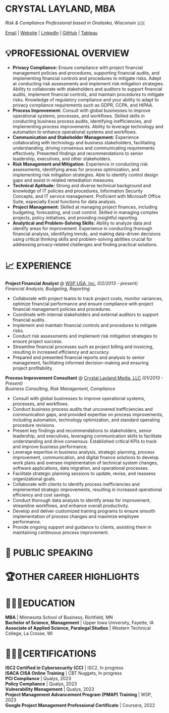 # **CRYSTAL LAYLAND, MBA**
_Risk & Compliance Professional based in Onalaska, Wisconsin_ 🇺🇸 <br>

[Email](mailto:crystal@crystallayland.com) | [Website](https://www.crystallayland.com) | [LinkedIn](https://www.linkedin.com/in/crystallayland/) | [GitHub](https://github.com/crystallayland) | [Tableau](https://public.tableau.com/app/profile/crystal.layland)

# 💡**PROFESSIONAL OVERVIEW**

- **Privacy Compliance:** Ensure compliance with project financial management policies and procedures, supporting financial audits, and implementing financial controls and procedures to mitigate risks. Adept at conducting risk assessments and implement risk mitigation strategies. Ability to collaborate with stakeholders and auditors to support financial audits, implement financial controls, and maintain procedures to mitigate risks. Knowledge of regulatory compliance and your ability to adapt to privacy compliance requirements such as GDPR, CCPA, and HIPAA. <br>
- **Process Improvement:** Consult with global businesses to improve operational systems, processes, and workflows. Skilled skills in conducting business process audits, identifying inefficiencies, and implementing process improvements. Ability to leverage technology and automation to enhance operational systems and workflows.  <br>
- **Communication and Stakeholder Management:** Experience collaborating with technology and business stakeholders, facilitating understanding, driving consensus and communicating requirements effectively. Presented findings and recommendations to senior leadership, executives, and other stakeholders. <br>
- **Risk Management and Mitigation:** Experience in conducting risk assessments, identifying areas for process optimization, and implementing risk mitigation strategies. Able to identify control design gaps and assist in related remediation measures.  <br>
- **Technical Aptitude:** Strong and diverse technical background and knowledge of IT policies and procedures, Information Security Concepts, and IT service management. Proficient with Microsoft Office Suite, especially Excel functions for data analysis.  <br>
- **Project Management:** Skilled at managing project finances, including budgeting, forecasting, and cost control. Skilled in managing complex projects, policy initiatives, and providing insightful reporting.  <br>
- **Analytical and Problem-Solving Skills:** Ability to analyze data and identify areas for improvement. Experience in conducting thorough financial analysis, identifying trends, and making data-driven decisions using critical thinking skills and problem-solving abilities crucial for addressing privacy-related challenges and finding practical solutions.  <br>

# 📈 **EXPERIENCE**

**Project Financial Analyst**  @ [WSP USA, Inc.](https://www.wsp.com/en-us) <i>(02/2013 - present)</i><br>
<I>Financial Analysis, Budgeting, Reporting</I> <br>

* Collaborate with project teams to track project costs, monitor variances, optimize financial performance and ensure compliance with project financial management policies and procedures. 
* Coordinate with internal stakeholders and external auditors to support financial audits. 
* Implement and maintain financial controls and procedures to mitigate risks. 
* Conduct risk assessments and implement risk mitigation strategies to ensure project success. 
* Streamline financial processes such as project billing and invoicing, resulting in increased efficiency and accuracy. 
* Prepared and presented financial reports and analysis to senior management, facilitating informed decision-making and ensuring project profitability. 

**Process Improvement Consultant** @ [Crystal Layland Media, LLC](https://www.crystallayland.com) <i>(01/2013 - Present)</i>  <br>
<I>Business Consulting, Risk Management, Compliance</I> <br>

* Consult with global businesses to improve operational systems, processes, and workflows.  
* Conduct business process audits that uncovered inefficiencies and communication gaps, and provided expertise on process improvements, including automation, technology optimization, and standard operating procedure revisions. 
* Present key findings and recommendations to stakeholders, senior leadership, and executives, leveraging communication skills to facilitate understanding and drive consensus. Established critical KPIs to track and improve business performance. 
* Leverage expertise in business analysis, strategic planning, process improvement, communication, and digital finance solutions to develop work plans and oversee implementation of technical system changes, software applications, data migration, and operational processes.  
* Facilitate strategic planning sessions to update, revise, and reassess organizational goals. 
* Collaborate with clients to identify process inefficiencies and implemented strategic improvements, resulting in increased operational efficiency and cost savings. 
* Conduct thorough data analysis to identify areas for improvement, streamline workflows, and enhance overall productivity. 
* Develop and deliver customized training programs to ensure smooth implementation of process changes and maximize employee performance. 
* Provide ongoing support and guidance to clients, assisting them in maintaining continuous process improvement. 
# 🎤 **PUBLIC SPEAKING**


# 🏆**OTHER CAREER HIGHLIGHTS**

# 👩🏼‍🎓**EDUCATION**

**MBA** | Minnesota School of Business, Richfield, MN <br>
**Bachelor of Science, Management** | Upper Iowa University, Fayette, IA <br>
**Associate of Applied Science, Paralegal Studies** | Western Technical College, La Crosse, WI  <br>

# 👩🏼‍💻**CERTIFICATIONS**

**ISC2 Certified in Cybersecurity (CC)** | ISC2, In progress <br>
**ISACA CISA Online Training** | CBT Nuggets, In progress <br>
**PCI Compliance** | Qualys, 2023 <br>
**Policy Compliance** | Qualys, 2023 <br>
**Vulnerability Management** | Qualys, 2023 <br>
**Project Management Advancement Program (PMAP) Training** | WSP, 2023 <br>
**Google Project Management Professional Certificate** | Coursera, 2022 <br>

